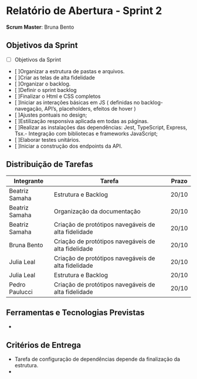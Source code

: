 

# Relatório de Abertura - Sprint 2

**Scrum Master**: Bruna Bento 

## Objetivos da Sprint
- [ ] Objetivos da Sprint  
- [ ]Organizar a estrutura de pastas e arquivos.
- [ ]Criar as telas de alta fidelidade 
- [ ]Organizar o backlog.
- [ ]Definir o sprint backlog 
- [ ]Finalizar o Html e CSS completos
- [ ]Iniciar as interações básicas em JS ( definidas no backlog- navegação, API’s,     placeholders, efeitos de hover )
- [ ]Ajustes pontuais no design;
- [ ]Estilização responsiva aplicada em todas as páginas.
- [ ]Realizar as instalações das dependências: Jest, TypeScript, Express, Tsx.- Integração com bibliotecas e frameworks JavaScript;
- [ ]Elaborar testes unitários.
- [ ]Iniciar a construção dos endpoints da API.

## Distribuição de Tarefas
|   Integrante     |        Tarefa                                              | Prazo |
|------------------|------------------------------------------------------------|-------|
| Beatriz Samaha   | Estrutura e Backlog                                       | 20/10 |
| Beatriz Samaha   | Organização da documentação                               | 20/10 |
| Beatriz Samaha   | Criação de protótipos navegáveis de alta fidelidade       | 20/10 |
| Bruna Bento      | Criação de protótipos navegáveis de alta fidelidade       | 20/10 |
| Julia Leal       | Criação de protótipos navegáveis de alta fidelidade       | 20/10 |
| Julia Leal       | Estrutura e Backlog                                       | 20/10 |
| Pedro Paulucci   | Criação de protótipos navegáveis de alta fidelidade       | 20/10 |


## Ferramentas e Tecnologias Previstas
- 

## Critérios de Entrega
- Tarefa de configuração de dependências depende da finalização da estrutura.
- 